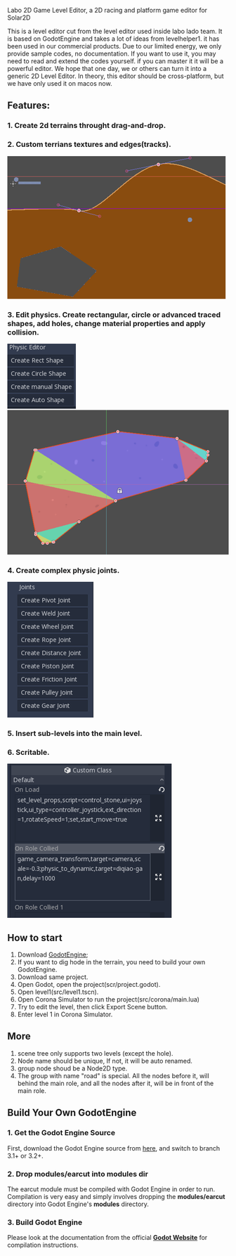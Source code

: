Labo 2D Game Level Editor, a 2D racing and platform game editor for Solar2D

This is a level editor cut from the level editor used inside labo lado team. It is based on GodotEngine and takes a lot of ideas from levelhelper1. it has been used in our commercial products. Due to our limited energy, we only provide sample codes, no documentation. If you want to  use it, you may need to read and extend the codes yourself. if you can master it it will be a powerful editor. We hope that one day, we or others can turn it into a generic 2D Level Editor. In theory, this editor should be cross-platform, but we have only used it on macos now.


## Features:
### 1. Create 2d terrains throught drag-and-drop. 
### 2. Custom terrians textures and edges(tracks).  
![1](doc/images/1.png) 
### 3. Edit physics. Create rectangular, circle or advanced traced shapes, add holes, change material properties and apply collision.  
![3](doc/images/3-0.png)  
![3](doc/images/3-1.png)

### 4. Create complex physic joints.   
![3](doc/images/4.png)
### 5. Insert sub-levels into the main level.
### 6. Scritable.  
![6](doc/images/6.png)
 
## How to start
1. Download [GodotEngine](https://godotengine.org/);
2. If you want to dig hode in the terrain, you need to build your own GodotEngine.
3. Download same project.
4. Open Godot, open the project(scr/project.godot).
5. Open level1(src/level1.tscn).
6. Open Corona Simulator to run the project(src/corona/main.lua)
7. Try to edit the level, then click Export Scene button.
8. Enter level 1 in Corona Simulator.

## More
1. scene tree only supports two levels (except the hole).
2. Node name should be unique, If not, it will be auto renamed.
3. group node shoud be a Node2D type.
4. The group with name "road" is special. All the nodes before it, will behind the main role, and all the nodes after it, will  be in front of the main role.
 



## Build Your Own GodotEngine

### 1. Get the Godot Engine Source
First, download the Godot Engine source from [here](https://github.com/godotengine/godot), and switch to branch 3.1+ or 3.2+.

### 2. Drop modules/earcut into modules dir
The earcut module must be compiled with Godot Engine in order to run. Compilation is very easy and simply involves dropping the **modules/earcut** directory into Godot Engine's **modules** directory.

### 3. Build Godot Engine
Please look at the documentation from the official [**Godot Website**](http://docs.godotengine.org/en/latest/reference/_compiling.html) for compilation instructions.


